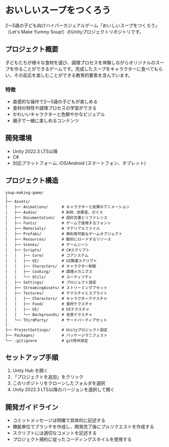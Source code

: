 # おいしいスープをつくろう

2〜5歳の子ども向けハイパーカジュアルゲーム「おいしいスープをつくろう」（Let's Make Yummy Soup!）のUnityプロジェクトリポジトリです。

## プロジェクト概要

子どもたちが様々な食材を選び、調理プロセスを体験しながらオリジナルのスープを作ることができるゲームです。完成したスープをキャラクターに食べてもらい、その反応を楽しむことができる教育的要素を含んでいます。

### 特徴
- 直感的な操作で2〜5歳の子どもが楽しめる
- 食材の特性や調理プロセスの学習ができる
- かわいいキャラクターと色鮮やかなビジュアル
- 親子で一緒に楽しめるコンテンツ

## 開発環境

- Unity 2022.3 LTS以降
- C#
- 対応プラットフォーム: iOS/Android (スマートフォン、タブレット)

## プロジェクト構造

```
soup-making-game/
│
├── Assets/
│   ├── Animations/      # キャラクターと効果のアニメーション
│   ├── Audio/           # BGM、効果音、ボイス
│   ├── Documentation/   # 設計文書とリファレンス
│   ├── Fonts/           # ゲームで使用するフォント
│   ├── Materials/       # マテリアルファイル
│   ├── Prefabs/         # 再利用可能なゲームオブジェクト
│   ├── Resources/       # 動的にロードするリソース
│   ├── Scenes/          # ゲームシーン
│   ├── Scripts/         # C#スクリプト
│   │   ├── Core/        # コアシステム
│   │   ├── UI/          # UI関連スクリプト
│   │   ├── Characters/  # キャラクター制御
│   │   ├── Cooking/     # 調理メカニクス
│   │   └── Utils/       # ユーティリティ
│   ├── Settings/        # プロジェクト設定
│   ├── StreamingAssets/ # ストリーミングアセット
│   ├── Textures/        # テクスチャとスプライト
│   │   ├── Characters/  # キャラクターテクスチャ
│   │   ├── Food/        # 食材テクスチャ
│   │   ├── UI/          # UIテクスチャ
│   │   └── Backgrounds/ # 背景テクスチャ
│   └── ThirdParty/      # サードパーティアセット
│
├── ProjectSettings/     # Unityプロジェクト設定
├── Packages/            # パッケージマニフェスト
└── .gitignore           # git除外設定
```

## セットアップ手順

1. Unity Hub を開く
2. 「プロジェクトを追加」をクリック
3. このリポジトリをクローンしたフォルダを選択
4. Unity 2022.3 LTS以降のバージョンを選択して開く

## 開発ガイドライン

- コミットメッセージは明確で具体的に記述する
- 機能単位でブランチを作成し、開発完了後にプルリクエストを作成する
- スクリプトには適切なコメントを記述する
- プロジェクト規約に従ったコーディングスタイルを使用する

